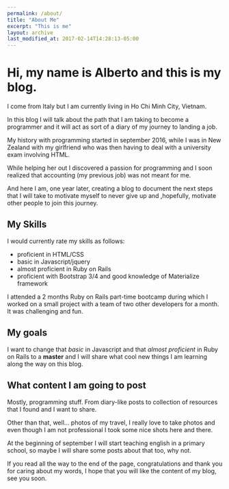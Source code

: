 ```yaml
---
permalink: /about/
title: "About Me"
excerpt: "This is me"
layout: archive 
last_modified_at: 2017-02-14T14:28:13-05:00
---
```



# Hi, my name is Alberto and this is my blog.
I come from Italy but I am currently living in Ho Chi Minh City, Vietnam.

In this blog I will talk about the path that I am taking to become a programmer and it will act as sort of a diary of my journey to landing a job.

My history with programming started in september 2016, while I was in New Zealand with my girlfriend who was then having to deal with a university exam involving HTML.

While helping her out I discovered a passion for programming and I soon realized that accounting (my previous job) was not meant for me.

And here I am, one year later, creating a blog to document the next steps that I will take to motivate myself to never give up and ,hopefully, motivate other people to join this journey.

## My Skills
I would currently rate my skills as follows:

- proficient in HTML/CSS
- basic in Javascript/jquery
- almost proficient in Ruby on Rails
- proficient with Bootstrap 3/4 and good knowledge of Materialize framework

I attended a 2 months Ruby on Rails part-time bootcamp during which I worked on a small project with a team of two other developers for a month. It was challenging and fun.

## My goals
I want to change that *basic* in Javascript and that *almost proficient* in Ruby on Rails to a **master** and I will share what cool new things I am learning along the way on this blog.

## What content I am going to post
Mostly, programming stuff. From diary-like posts to collection of resources that I found and I want to share.

Other than that, well... photos of my travel, I really love to take photos and even though I am not professional I took some nice shots here and there.

At the beginning of september I will start teaching english in a primary school, so maybe I will share some posts about that too, why not.


If you read all the way to the end of the page, congratulations and thank you for caring about my words, I hope that you will like the content of my blog, see you soon.

